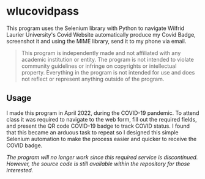 # wlucovidpass

This program uses the Selenium library with Python to navigate Wilfrid Laurier University's Covid Website automatically produce my Covid Badge, screenshot it and using the MIME library, send it to my phone via email.

> This program is independently made and not affiliated with any academic institution or entity. The program is not intended to violate community guidelines or infringe on copyrights or intellectual property. Everything in the program is not intended for use and does not reflect or represent anything outside of the program.

## Usage ##

I made this program in April 2022, during the COVID-19 pandemic. To attend class it was required to navigate to the web form, fill out the required fields, and present the QR code COVID-19 badge to track COVID status. I found that this became an arduous task to repeat so I designed this simple Selenium automation to make the process easier and quicker to receive the COVID badge. 

*The program will no longer work since this required service is discontinued. However, the source code is still available within the repository for those interested.*
